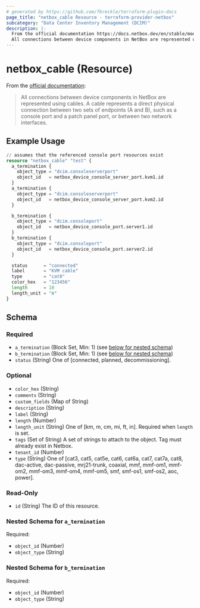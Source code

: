 ```yaml
---
# generated by https://github.com/fbreckle/terraform-plugin-docs
page_title: "netbox_cable Resource - terraform-provider-netbox"
subcategory: "Data Center Inventory Management (DCIM)"
description: |-
  From the official documentation https://docs.netbox.dev/en/stable/models/dcim/cable/:
  All connections between device components in NetBox are represented using cables. A cable represents a direct physical connection between two sets of endpoints (A and B), such as a console port and a patch panel port, or between two network interfaces.
---
```


# netbox_cable (Resource)

From the [official documentation](https://docs.netbox.dev/en/stable/models/dcim/cable/):

> All connections between device components in NetBox are represented using cables. A cable represents a direct physical connection between two sets of endpoints (A and B), such as a console port and a patch panel port, or between two network interfaces.

## Example Usage

```terraform
// assumes that the referenced console port resources exist
resource "netbox_cable" "test" {
  a_termination {
    object_type = "dcim.consoleserverport"
    object_id   = netbox_device_console_server_port.kvm1.id
  }
  a_termination {
    object_type = "dcim.consoleserverport"
    object_id   = netbox_device_console_server_port.kvm2.id
  }

  b_termination {
    object_type = "dcim.consoleport"
    object_id   = netbox_device_console_port.server1.id
  }
  b_termination {
    object_type = "dcim.consoleport"
    object_id   = netbox_device_console_port.server2.id
  }

  status      = "connected"
  label       = "KVM cable"
  type        = "cat8"
  color_hex   = "123456"
  length      = 10
  length_unit = "m"
}
```

<!-- schema generated by tfplugindocs -->
## Schema

### Required

- `a_termination` (Block Set, Min: 1) (see [below for nested schema](#nestedblock--a_termination))
- `b_termination` (Block Set, Min: 1) (see [below for nested schema](#nestedblock--b_termination))
- `status` (String) One of [connected, planned, decommissioning].

### Optional

- `color_hex` (String)
- `comments` (String)
- `custom_fields` (Map of String)
- `description` (String)
- `label` (String)
- `length` (Number)
- `length_unit` (String) One of [km, m, cm, mi, ft, in]. Required when `length` is set.
- `tags` (Set of String) A set of strings to attach to the object. Tag must already exist in Netbox.
- `tenant_id` (Number)
- `type` (String) One of [cat3, cat5, cat5e, cat6, cat6a, cat7, cat7a, cat8, dac-active, dac-passive, mrj21-trunk, coaxial, mmf, mmf-om1, mmf-om2, mmf-om3, mmf-om4, mmf-om5, smf, smf-os1, smf-os2, aoc, power].

### Read-Only

- `id` (String) The ID of this resource.

<a id="nestedblock--a_termination"></a>
### Nested Schema for `a_termination`

Required:

- `object_id` (Number)
- `object_type` (String)


<a id="nestedblock--b_termination"></a>
### Nested Schema for `b_termination`

Required:

- `object_id` (Number)
- `object_type` (String)



